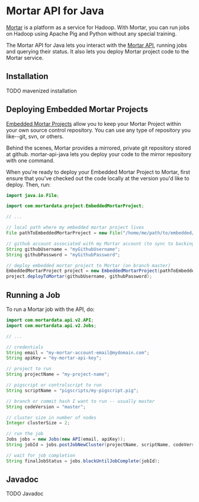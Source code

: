 # Mortar API for Java

[Mortar](http://www.mortardata.com/) is a platform as a service for Hadoop. With Mortar, you can run jobs on Hadoop using Apache Pig and Python without any special training.

The Mortar API for Java lets you interact with the [Mortar API](http://help.mortardata.com/reference/api/api_version_2), running jobs and querying their status.  It also lets you deploy Mortar project code to the Mortar service.

## Installation

TODO mavenized installation

## Deploying Embedded Mortar Projects

[Embedded Mortar Projects](http://help.mortardata.com/reference/mortar_project_reference/using_your_own_source_control) allow you to keep your Mortar Project within your own source control repository.  You can use any type of repository you like--git, svn, or others.

Behind the scenes, Mortar provides a mirrored, private git repository stored at github.  mortar-api-java lets you deploy your code to the mirror repository with one command.

When you're ready to deploy your Embedded Mortar Project to Mortar, first ensure that you've checked out the code locally at the version you'd like to deploy.  Then, run:

```java
import java.io.File;

import com.mortardata.project.EmbeddedMortarProject;

// ...

// local path where my embedded mortar project lives
File pathToEmbeddedMortarProject = new File("/home/me/path/to/embedded/mortar/project");

// github account associated with my Mortar account (to sync to backing github repo)
String githubUsername = "myGithubUsername";
String githubPassword = "myGithubPassword";

// deploy embedded mortar project to Mortar (on branch master)
EmbeddedMortarProject project = new EmbeddedMortarProject(pathToEmbeddedMortarProject);
project.deployToMortar(githubUsername, githubPassword);
```

## Running a Job

To run a Mortar job with the API, do:

```java
import com.mortardata.api.v2.API;
import com.mortardata.api.v2.Jobs;

// ...

// credentials
String email = "my-mortar-account-email@mydomain.com";
String apiKey = "my-mortar-api-key";

// project to run
String projectName = "my-project-name";

// pigscript or controlscript to run
String scriptName = "pigscripts/my-pigscript.pig";

// branch or commit hash I want to run -- usually master
String codeVersion = "master";

// cluster size in number of nodes
Integer clusterSize = 2;

// run the job
Jobs jobs = new Jobs(new API(email, apiKey));
String jobId = jobs.postJobNewCluster(projectName, scriptName, codeVersion, clusterSize);

// wait for job completion
String finalJobStatus = jobs.blockUntilJobComplete(jobId);
```

## Javadoc

TODO Javadoc

